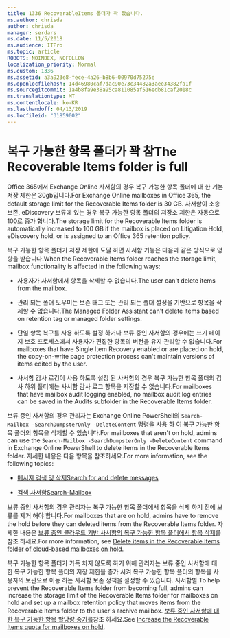 ```yaml
---
title: 1336 RecoverableItems 폴더가 꽉 찼습니다.
ms.author: chrisda
author: chrisda
manager: serdars
ms.date: 11/5/2018
ms.audience: ITPro
ms.topic: article
ROBOTS: NOINDEX, NOFOLLOW
localization_priority: Normal
ms.custom: 1336
ms.assetid: a3a923e8-fece-4a26-b8b6-00970d75275e
ms.openlocfilehash: 14d46980caf7dac90e73c34482a3aee34382fa1f
ms.sourcegitcommit: 1a4b8fa9e38a95ca811085af516edb81caf2018c
ms.translationtype: MT
ms.contentlocale: ko-KR
ms.lasthandoff: 04/13/2019
ms.locfileid: "31859002"
---
```

# <a name="the-recoverable-items-folder-is-full"></a><span data-ttu-id="e6518-102">복구 가능한 항목 폴더가 꽉 참</span><span class="sxs-lookup"><span data-stu-id="e6518-102">The Recoverable Items folder is full</span></span>

<span data-ttu-id="e6518-103">Office 365에서 Exchange Online 사서함의 경우 복구 가능한 항목 폴더에 대 한 기본 저장 제한은 30gb입니다.</span><span class="sxs-lookup"><span data-stu-id="e6518-103">For Exchange Online mailboxes in Office 365, the default storage limit for the Recoverable Items folder is 30 GB.</span></span> <span data-ttu-id="e6518-104">사서함이 소송 보존, eDiscovery 보류에 있는 경우 복구 가능한 항목 폴더의 저장소 제한은 자동으로 100로 증가 합니다.</span><span class="sxs-lookup"><span data-stu-id="e6518-104">The storage limit for the Recoverable Items folder is automatically increased to 100 GB if the mailbox is placed on Litigation Hold, eDiscovery hold, or is assigned to an Office 365 retention policy.</span></span>

<span data-ttu-id="e6518-105">복구 가능한 항목 폴더가 저장 제한에 도달 하면 사서함 기능은 다음과 같은 방식으로 영향을 받습니다.</span><span class="sxs-lookup"><span data-stu-id="e6518-105">When the Recoverable Items folder reaches the storage limit, mailbox functionality is affected in the following ways:</span></span>

- <span data-ttu-id="e6518-106">사용자가 사서함에서 항목을 삭제할 수 없습니다.</span><span class="sxs-lookup"><span data-stu-id="e6518-106">The user can't delete items from the mailbox.</span></span>

- <span data-ttu-id="e6518-107">관리 되는 폴더 도우미는 보존 태그 또는 관리 되는 폴더 설정을 기반으로 항목을 삭제할 수 없습니다.</span><span class="sxs-lookup"><span data-stu-id="e6518-107">The Managed Folder Assistant can't delete items based on retention tag or managed folder settings.</span></span>

- <span data-ttu-id="e6518-108">단일 항목 복구를 사용 하도록 설정 하거나 보류 중인 사서함의 경우에는 쓰기 페이지 보호 프로세스에서 사용자가 편집한 항목의 버전을 유지 관리할 수 없습니다.</span><span class="sxs-lookup"><span data-stu-id="e6518-108">For mailboxes that have Single Item Recovery enabled or are placed on hold, the copy-on-write page protection process can't maintain versions of items edited by the user.</span></span>

- <span data-ttu-id="e6518-109">사서함 감사 로깅이 사용 하도록 설정 된 사서함의 경우 복구 가능한 항목 폴더의 감사 하위 폴더에는 사서함 감사 로그 항목을 저장할 수 없습니다.</span><span class="sxs-lookup"><span data-stu-id="e6518-109">For mailboxes that have mailbox audit logging enabled, no mailbox audit log entries can be saved in the Audits subfolder in the Recoverable Items folder.</span></span>

<span data-ttu-id="e6518-110">보류 중인 사서함의 경우 관리자는 Exchange Online PowerShell의 `Search-Mailbox -SearchDumpsterOnly -DeleteContent` 명령을 사용 하 여 복구 가능한 항목 폴더의 항목을 삭제할 수 있습니다.</span><span class="sxs-lookup"><span data-stu-id="e6518-110">For mailboxes that aren't on hold, admins can use the `Search-Mailbox -SearchDumpsterOnly -DeleteContent` command in Exchange Online PowerShell to delete items in the Recoverable Items folder.</span></span> <span data-ttu-id="e6518-111">자세한 내용은 다음 항목을 참조하세요.</span><span class="sxs-lookup"><span data-stu-id="e6518-111">For more information, see the following topics:</span></span> 

- [<span data-ttu-id="e6518-112">메시지 검색 및 삭제</span><span class="sxs-lookup"><span data-stu-id="e6518-112">Search for and delete messages</span></span>](https://docs.microsoft.com/office365/securitycompliance/search-for-and-delete-messagesadmin-help)

- [<span data-ttu-id="e6518-113">검색 사서함</span><span class="sxs-lookup"><span data-stu-id="e6518-113">Search-Mailbox</span></span>](https://docs.microsoft.com/powershell/module/exchange/mailboxes/Search-Mailbox)

<span data-ttu-id="e6518-114">보류 중인 사서함의 경우 관리자는 복구 가능한 항목 폴더에서 항목을 삭제 하기 전에 보류를 제거 해야 합니다.</span><span class="sxs-lookup"><span data-stu-id="e6518-114">For mailboxes that are on hold, admins have to remove the hold before they can deleted items from the Recoverable Items folder.</span></span> <span data-ttu-id="e6518-115">자세한 내용은 [보류 중인 클라우드 기반 사서함의 복구 가능한 항목 폴더에서 항목 삭제](https://docs.microsoft.com/office365/securitycompliance/delete-items-in-the-recoverable-items-folder-of-mailboxes-on-hold)를 참조 하세요.</span><span class="sxs-lookup"><span data-stu-id="e6518-115">For more information, see [Delete items in the Recoverable Items folder of cloud-based mailboxes on hold](https://docs.microsoft.com/office365/securitycompliance/delete-items-in-the-recoverable-items-folder-of-mailboxes-on-hold).</span></span>

<span data-ttu-id="e6518-116">복구 가능한 항목 폴더가 가득 차지 않도록 하기 위해 관리자는 보류 중인 사서함에 대 한 복구 가능한 항목 폴더의 저장 제한을 증가 시켜 복구 가능한 항목 폴더의 항목을 사용자의 보관으로 이동 하는 사서함 보존 정책을 설정할 수 있습니다. 사서함별.</span><span class="sxs-lookup"><span data-stu-id="e6518-116">To help prevent the Recoverable Items folder from becoming full, admins can increase the storage limit of the Recoverable Items folder for mailboxes on hold and set up a mailbox retention policy that moves items from the Recoverable Items folder to the user's archive mailbox.</span></span> <span data-ttu-id="e6518-117">[보류 중인 사서함에 대 한 복구 가능한 항목 할당량 증가를](https://docs.microsoft.com/office365/securitycompliance/increase-the-recoverable-quota-for-mailboxes-on-hold)참조 하세요.</span><span class="sxs-lookup"><span data-stu-id="e6518-117">See [Increase the Recoverable Items quota for mailboxes on hold](https://docs.microsoft.com/office365/securitycompliance/increase-the-recoverable-quota-for-mailboxes-on-hold).</span></span>
